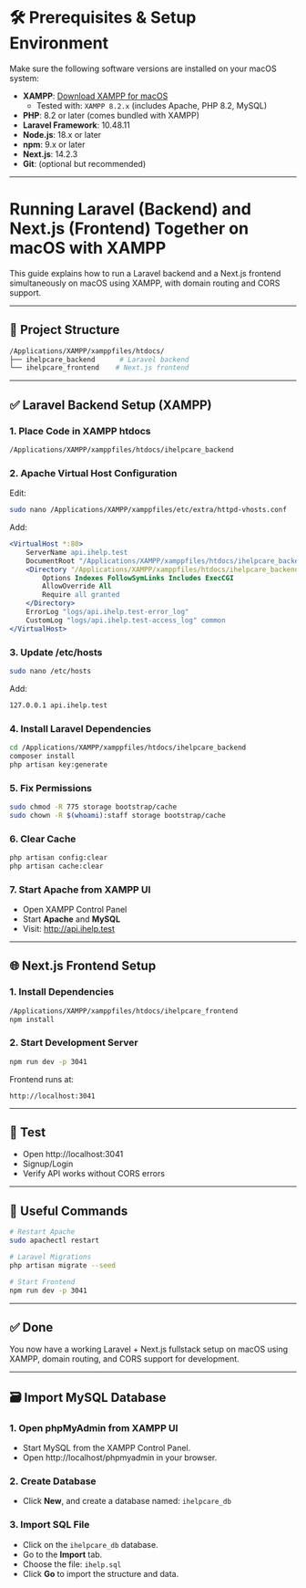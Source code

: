 # 🛠️ Prerequisites & Setup Environment

Make sure the following software versions are installed on your macOS system:

- **XAMPP**: [Download XAMPP for macOS](https://www.apachefriends.org/index.html)
  - Tested with: `XAMPP 8.2.x` (includes Apache, PHP 8.2, MySQL)
- **PHP**: 8.2 or later (comes bundled with XAMPP)
- **Laravel Framework**: 10.48.11
- **Node.js**: 18.x or later
- **npm**: 9.x or later
- **Next.js**: 14.2.3
- **Git**: (optional but recommended)

---

# Running Laravel (Backend) and Next.js (Frontend) Together on macOS with XAMPP

This guide explains how to run a Laravel backend and a Next.js frontend simultaneously on macOS using XAMPP, with domain routing and CORS support.

---

## 📁 Project Structure

```bash
/Applications/XAMPP/xamppfiles/htdocs/
├── ihelpcare_backend      # Laravel backend
└── ihelpcare_frontend    # Next.js frontend
```

---

## ✅ Laravel Backend Setup (XAMPP)

### 1. Place Code in XAMPP htdocs
```bash
/Applications/XAMPP/xamppfiles/htdocs/ihelpcare_backend
```

### 2. Apache Virtual Host Configuration
Edit:
```bash
sudo nano /Applications/XAMPP/xamppfiles/etc/extra/httpd-vhosts.conf
```

Add:
```apache
<VirtualHost *:80>
    ServerName api.ihelp.test
    DocumentRoot "/Applications/XAMPP/xamppfiles/htdocs/ihelpcare_backend/public"
    <Directory "/Applications/XAMPP/xamppfiles/htdocs/ihelpcare_backend/public">
        Options Indexes FollowSymLinks Includes ExecCGI
        AllowOverride All
        Require all granted
    </Directory>
    ErrorLog "logs/api.ihelp.test-error_log"
    CustomLog "logs/api.ihelp.test-access_log" common
</VirtualHost>
```

### 3. Update /etc/hosts
```bash
sudo nano /etc/hosts
```
Add:
```bash
127.0.0.1 api.ihelp.test
```

### 4. Install Laravel Dependencies
```bash
cd /Applications/XAMPP/xamppfiles/htdocs/ihelpcare_backend
composer install
php artisan key:generate
```

### 5. Fix Permissions
```bash
sudo chmod -R 775 storage bootstrap/cache
sudo chown -R $(whoami):staff storage bootstrap/cache
```

### 6. Clear Cache
```bash
php artisan config:clear
php artisan cache:clear
```

### 7. Start Apache from XAMPP UI
- Open XAMPP Control Panel
- Start **Apache** and **MySQL**
- Visit: http://api.ihelp.test

---

## 🌐 Next.js Frontend Setup

### 1. Install Dependencies
```bash
/Applications/XAMPP/xamppfiles/htdocs/ihelpcare_frontend
npm install
```

### 2. Start Development Server
```bash
npm run dev -p 3041
```
Frontend runs at:
```
http://localhost:3041
```

---

## 🧪 Test
- Open http://localhost:3041
- Signup/Login
- Verify API works without CORS errors

---

## 🔄 Useful Commands
```bash
# Restart Apache
sudo apachectl restart

# Laravel Migrations
php artisan migrate --seed

# Start Frontend
npm run dev -p 3041
```

---

## ✅ Done
You now have a working Laravel + Next.js fullstack setup on macOS using XAMPP, domain routing, and CORS support for development.

---

## 🗃️ Import MySQL Database

### 1. Open phpMyAdmin from XAMPP UI
- Start MySQL from the XAMPP Control Panel.
- Open http://localhost/phpmyadmin in your browser.

### 2. Create Database
- Click **New**, and create a database named: `ihelpcare_db`

### 3. Import SQL File
- Click on the `ihelpcare_db` database.
- Go to the **Import** tab.
- Choose the file: `ihelp.sql`
- Click **Go** to import the structure and data.

